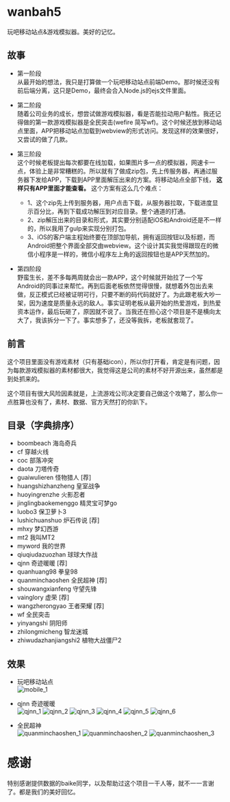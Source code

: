 # wanbah5

玩吧移动站点&amp;游戏模拟器。美好的记忆。

## 故事
* 第一阶段<br/>
从最开始的想法，我只是打算做一个玩吧移动站点前端Demo。那时候还没有前后端分离，这只是Demo，最终会合入Node.js的ejs文件里面。

* 第二阶段<br/>
随着公司业务的成长，想尝试做游戏模拟器，看是否能拉动用户黏性。我还记得做的第一款游戏模拟器是全民突击(wefire 简写wf)。这个时候还放到移动站点里面，APP把移动站点加载到webview的形式访问。发现这样的效果很好，又尝试的做了几款。

* 第三阶段<br/>
这个时候老板提出每次都要在线加载，如果图片多一点的模拟器，网速卡一点，体验上是非常糟糕的。所以就有了做成zip包，先上传服务器，再通过服务器下发给APP，下载到APP里面解压出来的方案。将移动站点全部下线， **这样只有APP里面才能查看。** 这个方案有这么几个难点：
  * 1、这个zip先上传到服务器，用户点击下载，从服务器拉取，下载进度显示百分比，再到下载成功解压到对应目录。整个通道的打通。
  * 2、zip解压出来的目录和形式，其实要分别适配iOS和Android还是不一样的，所以我用了gulp来实现分别打包。
  * 3、iOS的客户端主程始终要在顶部加导航，拥有返回按钮以及标题，而Android把整个界面全部交由webview。这个设计其实我觉得跟现在的微信小程序是一样的，微信小程序左上角的返回按钮也是APP天然加的。

* 第四阶段<br/>
野蛮生长，差不多每两周就会出一款APP，这个时候就开始拉了一个写Android的同事过来帮忙。再到后面老板依然觉得很慢，就想着外包出去来做，反正模式已经被证明可行，只要不断的码代码就好了。为此跟老板大吵一架，因为速度是质量永远的敌人。事实证明老板从最开始的热爱游戏，到热爱资本运作，最后玩砸了，原因就不说了。当我还在担心这个项目是不是横向太大了，我该拆分一下了。事实想多了，还没等我拆，老板就套现了。

## 前言
这个项目里面没有游戏素材（只有基础icon），所以你打开看，肯定是有问题，因为每款游戏模拟器的素材都很大，我觉得这是公司的素材不好开源出来，虽然都是到处抓来的。

这个项目有很大风险因素就是，上流游戏公司决定要自己做这个攻略了，那么你一点胜算也没有了，素材、数据、官方天然打的你趴下。

## 目录（字典排序）
* boombeach 海岛奇兵
* cf 穿越火线
* coc 部落冲突
* daota 刀塔传奇
* guaiwulieren 怪物猎人 [荐]
* huangshizhanzheng 皇室战争
* huoyingrenzhe 火影忍者
* jinglingbaokemenggo 精灵宝可梦go
* luobo3 保卫萝卜3
* lushichuanshuo 炉石传说 [荐]
* mhxy 梦幻西游
* mt2 我叫MT2
* myword 我的世界
* qiuqiudazuozhan 球球大作战
* qjnn 奇迹暖暖 [荐]
* quanhuang98 拳皇98
* quanminchaoshen 全民超神 [荐]
* shouwangxianfeng 守望先锋
* vainglory 虚荣 [荐]
* wangzherongyao 王者荣耀 [荐]
* wf 全民突击
* yinyangshi 阴阳师
* zhilongmicheng 智龙迷城
* zhiwudazhanjiangshi2 植物大战僵尸2

## 效果
* 玩吧移动站点<br/>
![mobile_1](https://github.com/huangyunbo/wanbah5/raw/master/github/mobile_1.png)

* qjnn 奇迹暖暖<br/>
![qjnn_1](https://github.com/huangyunbo/wanbah5/raw/master/github/qjnn_1.png)
![qjnn_2](https://github.com/huangyunbo/wanbah5/raw/master/github/qjnn_2.png)
![qjnn_3](https://github.com/huangyunbo/wanbah5/raw/master/github/qjnn_3.png)
![qjnn_4](https://github.com/huangyunbo/wanbah5/raw/master/github/qjnn_4.png)
![qjnn_5](https://github.com/huangyunbo/wanbah5/raw/master/github/qjnn_5.png)
![qjnn_6](https://github.com/huangyunbo/wanbah5/raw/master/github/qjnn_6.png)

* 全民超神<br/>
![quanminchaoshen_1](https://github.com/huangyunbo/wanbah5/raw/master/github/quanminchaoshen_1.png)
![quanminchaoshen_2](https://github.com/huangyunbo/wanbah5/raw/master/github/quanminchaoshen_2.png)
![quanminchaoshen_3](https://github.com/huangyunbo/wanbah5/raw/master/github/quanminchaoshen_3.png)

# 感谢
特别感谢提供数据的baike同学，以及帮助过这个项目一干人等，就不一一言谢了。都是我们的美好回忆。


